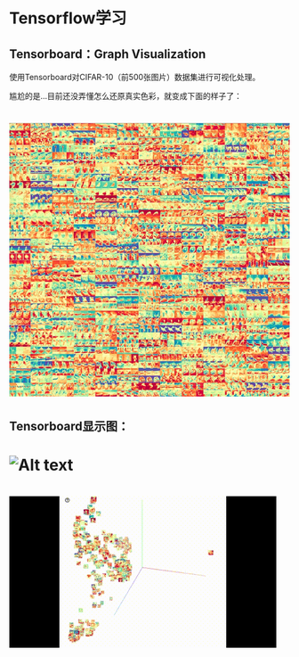 # Tensorflow学习
## Tensorboard：Graph Visualization

使用Tensorboard对CIFAR-10（前500张图片）数据集进行可视化处理。


尴尬的是...目前还没弄懂怎么还原真实色彩，就变成下面的样子了：
# ![Alt text](https://github.com/meidongyang/Tensorflow-Graph-Visualization/raw/master/Screenshots/cifardigits.jpg)

## Tensorboard显示图：
# ![Alt text](https://github.com/meidongyang/Tensorflow-Graph-Visualization/raw/master/Screenshots/Tensorboard1.gif)
# ![Alt text](https://github.com/meidongyang/Tensorflow-Graph-Visualization/raw/master/Screenshots/TensorBoard2.gif)
